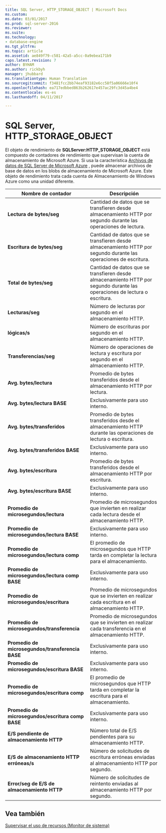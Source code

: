 ```yaml
---
title: SQL Server, HTTP_STORAGE_OBJECT | Microsoft Docs
ms.custom: 
ms.date: 03/01/2017
ms.prod: sql-server-2016
ms.reviewer: 
ms.suite: 
ms.technology:
- database-engine
ms.tgt_pltfrm: 
ms.topic: article
ms.assetid: ae849f79-c581-42a5-a5cc-0a9ebea171b9
caps.latest.revision: 7
author: BYHAM
ms.author: rickbyh
manager: jhubbard
ms.translationtype: Human Translation
ms.sourcegitcommit: f3481fcc2bb74eaf93182e6cc58f5a06666e10f4
ms.openlocfilehash: ea717edbbed863b262617e457ac29fc3d45a4be4
ms.contentlocale: es-es
ms.lasthandoff: 04/11/2017

---
```

# <a name="sql-server-httpstorageobject"></a>SQL Server, HTTP_STORAGE_OBJECT
  El objeto de rendimiento de **SQLServer:HTTP_STORAGE_OBJECT** está compuesto de contadores de rendimiento que supervisan la cuenta de almacenamiento de Microsoft Azure. Si usa la característica [Archivos de datos de SQL Server de Microsoft Azure](../../relational-databases/databases/sql-server-data-files-in-microsoft-azure.md) , puede almacenar archivos de base de datos en los blobs de almacenamiento de Microsoft Azure. Este objeto de rendimiento trata cada cuenta de Almacenamiento de Windows Azure como una unidad diferente.  
  
|Nombre de contador|Descripción|  
|------------------|-----------------|  
|**Lectura de bytes/seg**|Cantidad de datos que se transfieren desde almacenamiento HTTP por segundo durante las operaciones de lectura.|  
|**Escritura de bytes/seg**|Cantidad de datos que se transfieren desde almacenamiento HTTP por segundo durante las operaciones de escritura.|  
|**Total de bytes/seg**|Cantidad de datos que se transfieren desde almacenamiento HTTP por segundo durante las operaciones de lectura o escritura.|  
|**Lecturas/seg**|Número de lecturas por segundo en el almacenamiento HTTP.|  
|**lógicas/s**|Número de escrituras por segundo en el almacenamiento HTTP.|  
|**Transferencias/seg**|Número de operaciones de lectura y escritura por segundo en el almacenamiento HTTP.|  
|**Avg. bytes/lectura**|Promedio de bytes transferidos desde el almacenamiento HTTP por lectura.|  
|**Avg. bytes/lectura BASE**|Exclusivamente para uso interno.|
|**Avg. bytes/transferidos**|Promedio de bytes transferidos desde el almacenamiento HTTP durante las operaciones de lectura o escritura.|  
|**Avg. bytes/transferidos BASE**|Exclusivamente para uso interno.|
|**Avg. bytes/escritura**|Promedio de bytes transferidos desde el almacenamiento HTTP por escritura.|  
|**Avg. bytes/escritura BASE**|Exclusivamente para uso interno.|
|**Promedio de microsegundos/lectura**|Promedio de microsegundos que invierten en realizar cada lectura desde el almacenamiento HTTP.|  
|**Promedio de microsegundos/lectura BASE**|Exclusivamente para uso interno.|
|**Promedio de microsegundos/lectura comp**|El promedio de microsegundos que HTTP tarda en completar la lectura para el almacenamiento.| 
|**Promedio de microsegundos/lectura comp BASE**|Exclusivamente para uso interno.|
|**Promedio de microsegundos/escritura**|Promedio de microsegundos que se invierten en realizar cada escritura en el almacenamiento HTTP.|  
|**Promedio de microsegundos/transferencia**|Promedio de microsegundos que se invierten en realizar cada transferencia en el almacenamiento HTTP.|  
|**Promedio de microsegundos/transferencia BASE**|Exclusivamente para uso interno.|
|**Promedio de microsegundos/escritura BASE**|Exclusivamente para uso interno.|
|**Promedio de microsegundos/escritura comp**|El promedio de microsegundos que HTTP tarda en completar la escritura para el almacenamiento.|  
|**Promedio de microsegundos/escritura comp BASE**|Exclusivamente para uso interno.|
|**E/S pendiente de almacenamiento HTTP**|Número total de E/S pendientes para su almacenamiento HTTP.|  
|**E/S de almacenamiento HTTP erróneas/s**|Número de solicitudes de escritura erróneas enviadas al almacenamiento HTTP por segundo.| 
|**Error/seg de E/S de almacenamiento HTTP**|Número de solicitudes de reintento enviadas al almacenamiento HTTP por segundo.|  
  
## <a name="see-also"></a>Vea también  
 [Supervisar el uso de recursos &#40;Monitor de sistema&#41;](../../relational-databases/performance-monitor/monitor-resource-usage-system-monitor.md)  
  
  

